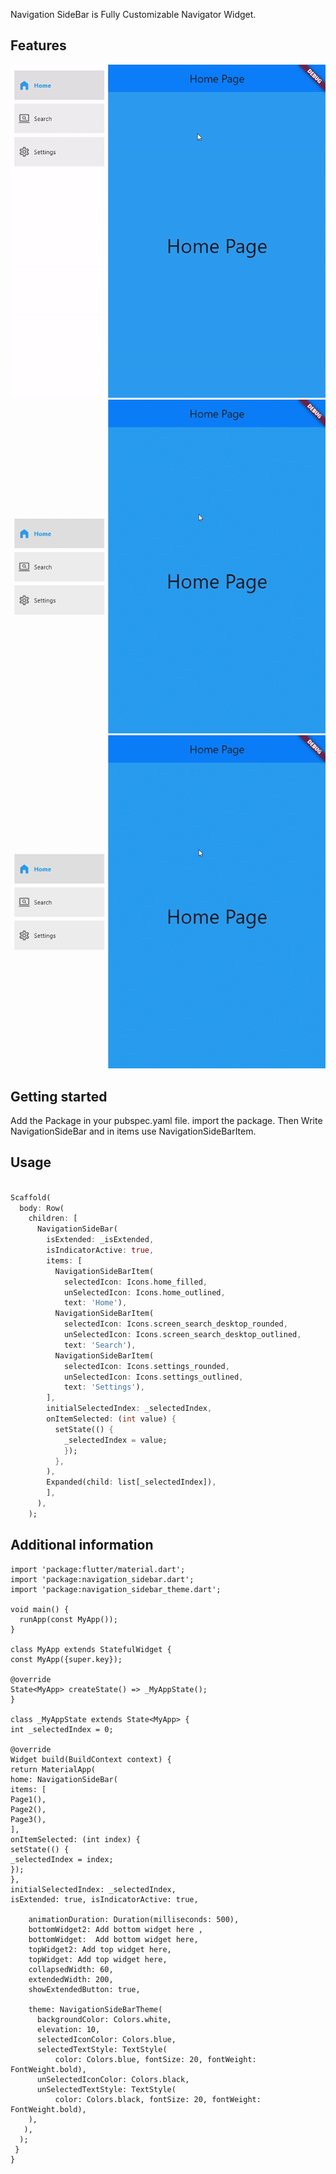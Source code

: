<!--
This README describes the package. If you publish this package to pub.dev,
this README's contents appear on the landing page for your package.

For information about how to write a good package README, see the guide for
[writing package pages](https://dart.dev/guides/libraries/writing-package-pages).

For general information about developing packages, see the Dart guide for
[creating packages](https://dart.dev/guides/libraries/create-library-packages)
and the Flutter guide for
[developing packages and plugins](https://flutter.dev/developing-packages).
-->

Navigation SideBar is Fully Customizable Navigator Widget.

## Features

![Navigation with selection](assets/videos/video9.gif)
![Navigation Items on Center](assets/videos/test2.gif)
![Navigation](assets/test1.gif)

## Getting started

Add the Package in your pubspec.yaml file.
import the package.
Then Write NavigationSideBar and in items use NavigationSideBarItem.

## Usage



```dart

Scaffold(
  body: Row(
    children: [
      NavigationSideBar(
        isExtended: _isExtended,
        isIndicatorActive: true,
        items: [
          NavigationSideBarItem(
            selectedIcon: Icons.home_filled,
            unSelectedIcon: Icons.home_outlined,
            text: 'Home'),
          NavigationSideBarItem(
            selectedIcon: Icons.screen_search_desktop_rounded,
            unSelectedIcon: Icons.screen_search_desktop_outlined,
            text: 'Search'),
          NavigationSideBarItem(
            selectedIcon: Icons.settings_rounded,
            unSelectedIcon: Icons.settings_outlined,
            text: 'Settings'),
        ],
        initialSelectedIndex: _selectedIndex,
        onItemSelected: (int value) {
          setState(() {
            _selectedIndex = value;
            });
          },
        ),
        Expanded(child: list[_selectedIndex]),
        ],
      ),
    );
```

## Additional information

    import 'package:flutter/material.dart';
    import 'package:navigation_sidebar.dart';
    import 'package:navigation_sidebar_theme.dart';

    void main() {
      runApp(const MyApp());
    }

    class MyApp extends StatefulWidget {
    const MyApp({super.key});

    @override
    State<MyApp> createState() => _MyAppState();
    }

    class _MyAppState extends State<MyApp> {
    int _selectedIndex = 0;

    @override
    Widget build(BuildContext context) {
    return MaterialApp(
    home: NavigationSideBar(
    items: [
    Page1(),
    Page2(),
    Page3(),
    ],
    onItemSelected: (int index) {
    setState(() {
    _selectedIndex = index;
    });
    },
    initialSelectedIndex: _selectedIndex,
    isExtended: true, isIndicatorActive: true,

        animationDuration: Duration(milliseconds: 500),
        bottomWidget2: Add bottom widget here ,
        bottomWidget:  Add bottom widget here,
        topWidget2: Add top widget here,
        topWidget: Add top widget here,
        collapsedWidth: 60,
        extendedWidth: 200,
        showExtendedButton: true,

        theme: NavigationSideBarTheme(
          backgroundColor: Colors.white,
          elevation: 10,
          selectedIconColor: Colors.blue,
          selectedTextStyle: TextStyle(
              color: Colors.blue, fontSize: 20, fontWeight: FontWeight.bold),
          unSelectedIconColor: Colors.black,
          unSelectedTextStyle: TextStyle(
              color: Colors.black, fontSize: 20, fontWeight: FontWeight.bold),
        ),
       ),
      );
     }
    }
